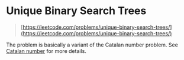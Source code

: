 # Unique Binary Search Trees

> [https://leetcode.com/problems/unique-binary-search-trees/](https://leetcode.com/problems/unique-binary-search-trees/)

The problem is basically a variant of the Catalan number problem. See [Catalan number](../248-catalan-number/003-solution.png) for more details.
